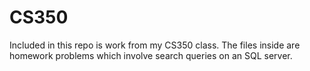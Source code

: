 CS350
=====
Included in this repo is work from my CS350 class. The files inside are homework problems 
which involve search queries on an SQL server. 

